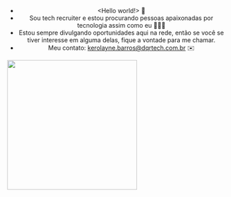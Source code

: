 <spam align="center">

- <Hello world!> 👋
- Sou tech recruiter e estou procurando pessoas apaixonadas por tecnologia assim como eu 🔎👩‍💻
- Estou sempre divulgando oportunidades aqui na rede, então se você se tiver interesse em alguma delas, fique a vontade para me chamar.
- Meu contato: kerolayne.barros@dqrtech.com.br ✉️ 
</spam>
<img src="https://badges.devskiller.com/badges/4sDRLPn1nWVk9laCUjqkTW.png" width=300px />
	
<!---
kerol-barros/kerol-barros is a ✨ special ✨ repository because its `README.md` (this file) appears on your GitHub profile.
You can click the Preview link to take a look at your changes.
--->
